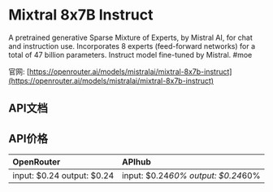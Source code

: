 # Mixtral 8x7B Instruct

A pretrained generative Sparse Mixture of Experts, by Mistral AI, for chat and instruction use. Incorporates 8 experts (feed-forward networks) for a total of 47 billion parameters.
Instruct model fine-tuned by Mistral. #moe

官网: [https://openrouter.ai/models/mistralai/mixtral-8x7b-instruct](https://openrouter.ai/models/mistralai/mixtral-8x7b-instruct)

## API文档



## API价格

| OpenRouter | APIhub |
|:---|:---|
| input: $0.24 output: $0.24 | input: $0.24*60% output: $0.24*60% |
